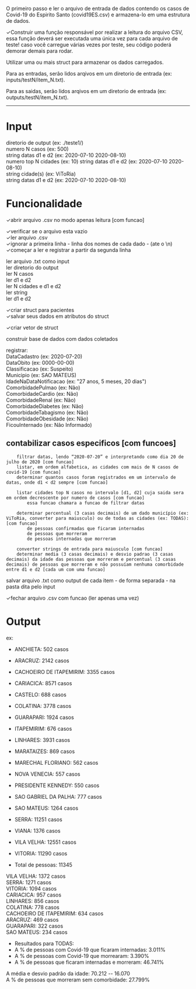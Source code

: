 O primeiro passo e ler o arquivo de entrada de dados contendo os casos de Covid-19 do Espirito Santo (covid19ES.csv) e armazena-lo em uma estrutura de dados.  

✓Construir uma função responsável por realizar a leitura do arquivo CSV, essa função deverá ser executada uma única vez para cada arquivo de teste! caso você carregue várias vezes por teste, seu código poderá demorar demais para rodar.  

Utilizar uma ou mais struct para armazenar os dados carregados.  

Para as entradas, serão lidos arqivos em um diretorio de entrada (ex: inputs/testN/item_N.txt).  

Para as saidas, serão lidos arqivos em um diretorio de entrada (ex: outputs/testN/item_N.txt).  

---------------------------------------------------------------------------------------------

# Input

diretorio de output (ex: ./teste1/)  
numero N casos (ex: 500)  
string datas d1 e d2 (ex: 2020-07-10 2020-08-10)  
numero top N cidades (ex: 10)	string datas d1 e d2 (ex: 2020-07-10 2020-08-10)  
string cidade(s) (ex: ViToRia)  
string datas d1 e d2 (ex: 2020-07-10 2020-08-10)  


# Funcionalidade

✓abrir arquivo .csv no modo apenas leitura [com funcao]  

✓verificar se o arquivo esta vazio  
✓ler arquivo .csv   
		✓ignorar a primeira linha - linha dos nomes de cada dado - (ate o \n)  
		✓começar a ler e registrar a partir da segunda linha  

ler arquivo .txt como input  
		ler diretorio do output  
		ler N casos  
		ler d1 e d2  
		ler N cidades e d1 e d2  
		ler string  
		ler d1 e d2  

✓criar struct para pacientes  
		✓salvar seus dados em atributos do struct  

✓criar vetor de struct  

construir base de dados com dados coletados  

registrar:  
		DataCadastro (ex: 2020-07-20)  
		DataObito (ex: 0000-00-00)  
		Classificacao (ex: Suspeito)  
		Municipio (ex: SAO MATEUS)  
		IdadeNaDataNotificacao (ex: "27 anos, 5 meses, 20 dias")  
		ComorbidadePulmao (ex: Não)  
		ComorbidadeCardio (ex: Não)  
		ComorbidadeRenal (ex: Não)  
		ComorbidadeDiabetes (ex: Não)  
		ComorbidadeTabagismo (ex: Não)  
		ComorbidadeObesidade (ex: Não)  
		FicouInternado (ex: Não Informado)  

## contabilizar casos especificos [com funcoes]  

		filtrar datas, lendo “2020-07-20” e interpretando como dia 20 de julho de 2020 [com funcao]  
		listar, em ordem alfabetica, as cidades com mais de N casos de covid-19 [com funcao]  
		determinar quantos casos foram registrados em um intervalo de datas, onde d1 < d2 sempre [com funcao]  

		listar cidades top N casos no intervalo [d1, d2] cuja saida sera em ordem decrescente por numero de casos [com funcao]  
			essa funcao chamara a funcao de filtrar datas  

		determinar percentual (3 casas decimais) de um dado município (ex: ViToRia, converter para maiusculo) ou de todas as cidades (ex: TODAS): [com funcao]  
			de pessoas confirmadas que ficaram internadas  
			de pessoas que morreram  
			de pessoas internadas que morreram  

		converter strings de entrada para maiusculo [com funcao]  
		determinar media (3 casas decimais) e desvio padrao (3 casas decimais) da idade das pessoas que morreram e percentual (3 casas decimais) de pessoas que morreram e não possuíam nenhuma comorbidade entre d1 e d2 [cada um com uma funcao]  

salvar arquivo .txt como output de cada item - de forma separada - na pasta dita pelo input  

✓fechar arquivo .csv com funcao (ler apenas uma vez)  


# Output

ex:

- ANCHIETA: 502 casos 
- ARACRUZ: 2142 casos 
- CACHOEIRO DE ITAPEMIRIM: 3355 casos 
- CARIACICA: 8571 casos 
- CASTELO: 688 casos 
- COLATINA: 3778 casos 
- GUARAPARI: 1924 casos 
- ITAPEMIRIM: 676 casos 
- LINHARES: 3931 casos 
- MARATAIZES: 869 casos 
- MARECHAL FLORIANO: 562 casos 
- NOVA VENECIA: 557 casos 
- PRESIDENTE KENNEDY: 550 casos 
- SAO GABRIEL DA PALHA: 777 casos 
- SAO MATEUS: 1264 casos 
- SERRA: 11251 casos 
- VIANA: 1376 casos 
- VILA VELHA: 12551 casos 
- VITORIA: 11290 casos 

- Total de pessoas: 11345 

VILA VELHA: 1372 casos  
SERRA: 1271 casos  
VITORIA: 1094 casos  
CARIACICA: 957 casos  
LINHARES: 856 casos  
COLATINA: 778 casos  
CACHOEIRO DE ITAPEMIRIM: 634 casos  
ARACRUZ: 469 casos  
GUARAPARI: 322 casos  
SAO MATEUS: 234 casos  

- Resultados para TODAS:  
- A % de pessoas com Covid-19 que ficaram internadas: 3.011%  
- A % de pessoas com Covid-19 que morrearam: 3.390%  
- A % de pessoas que ficaram internadas e morreram: 46.741%  

A média e desvio padrão da idade: 70.212 -- 16.070  
A % de pessoas que morreram sem comorbidade: 27.799%  